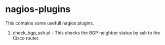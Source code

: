 # nagios-plugins

This contains some usefull nagios plugins.

1. check_bgp_ssh.pl - This checks the BGP neighbor status by ssh to the Cisco router.

